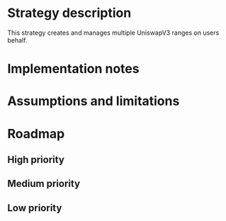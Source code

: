 # Strategy description

This strategy creates and manages multiple UniswapV3 ranges on users behalf.

# Implementation notes

# Assumptions and limitations

# Roadmap

## High priority

## Medium priority

## Low priority
